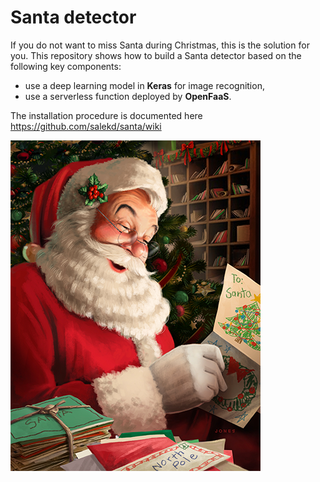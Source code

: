 # Santa detector

If you do not want to miss Santa during Christmas, this is the solution for you. This repository shows how to build a Santa detector based on the following key components:

* use a deep learning model in **Keras** for image recognition,
* use a serverless function deployed by **OpenFaaS**.

The installation procedure is documented here https://github.com/salekd/santa/wiki

![](https://github.com/salekd/santa/blob/master/data/examples/santa_01.png)
